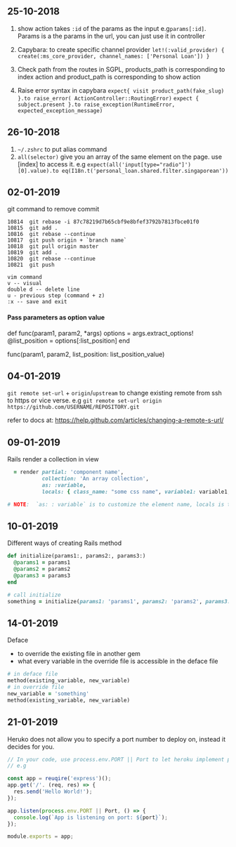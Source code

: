 ## 25-10-2018
1. show action takes `:id` of the params as the input e.g`params[:id]`. Params is a the params in the url, you can just use it in controller
2. Capybara: to create specific channel provider
      `let!(:valid_provider) { create(:ms_core_provider, channel_names: ['Personal Loan']) }`

3. Check path from the routes
      in SGPL, products_path is corresponding to index action and product_path is corresponding to show action
4. Raise error syntax in capybara
    `expect{ visit product_path(fake_slug) }.to raise_error( ActionController::RoutingError)`
    `expect { subject.present }.to raise_exception(RuntimeError, expected_exception_message)`

## 26-10-2018
1. `~/.zshrc` to put alias command
2. `all(selector)` give you an array of the same element on the page. use [index] to access it.
      e.g `expect(all('input[type="radio"]')[0].value).to eq(I18n.t('personal_loan.shared.filter.singaporean'))`

## 02-01-2019
git command to remove commit
```
10814  git rebase -i 87c78219d7b65cbf9e8bfef3792b7813fbce01f0
10815  git add .
10816  git rebase --continue
10817  git push origin + `branch name`
10818  git pull origin master
10819  git add .
10820  git rebase --continue
10821  git push

vim command
v -- visual
double d -- delete line
u - previous step (command + z)
:x -- save and exit
```
#### Pass parameters as option value

def func(param1, param2, *args)
  options = args.extract_options!
  @list_position = options[:list_position]
end

func(param1, param2, list_position: list_position_value)

## 04-01-2019
`git remote set-url` + `origin`/`upstream` to change existing remote from ssh to https or vice verse.
e.g `git remote set-url origin https://github.com/USERNAME/REPOSITORY.git`

refer to docs at: https://help.github.com/articles/changing-a-remote-s-url/


## 09-01-2019
Rails render a collection in view
```ruby
  = render partial: 'component name',
           collection: 'An array collection',
           as: :variable,
           locals: { class_name: "some css name", variable1: variable1, variable2: variable2 }

# NOTE:  `as: : variable` is to customize the element name, locals is to pass other data into the component
```

## 10-01-2019
Different ways of creating Rails method
```ruby
def initialize(params1:, params2:, params3:)
  @params1 = params1
  @params2 = params2
  @params3 = params3
end

# call initialize
something = initialize(params1: 'params1', params2: 'params2', params3: 'params3')
```

## 14-01-2019
Deface
 - to override the existing file in another gem
 - what every variable in the override file is accessible in the deface file

```ruby
# in deface file
method(existing_variable, new_variable)
# in override file
new_variable = 'something'
method(existing_variable, new_variable)
```


## 21-01-2019
Heruko does not allow you to specify a port number to deploy on, instead it decides for you.
```js
// In your code, use process.env.PORT || Port to let heroku implement port number for you
// e.g

const app = reuqire('express')();
app.get('/'. (req, res) => {
  res.send('Hello World!');
});

app.listen(process.env.PORT || Port, () => {
  console.log(`App is listening on port: ${port}`);
});

module.exports = app;
```
